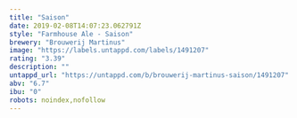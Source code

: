 ```yaml
---
title: "Saison"
date: 2019-02-08T14:07:23.062791Z
style: "Farmhouse Ale - Saison"
brewery: "Brouwerij Martinus"
image: "https://labels.untappd.com/labels/1491207"
rating: "3.39"
description: ""
untappd_url: "https://untappd.com/b/brouwerij-martinus-saison/1491207"
abv: "6.7"
ibu: "0"
robots: noindex,nofollow
---
```

